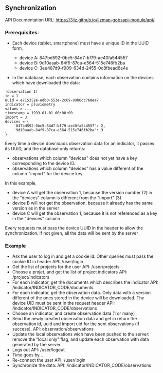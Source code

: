 
## Synchronization

API Documentation URL: https://3liz.github.io/lizmap-gobsapi-module/api/

### Prerequisites:

* Each device (tablet, smartphone) must have a unique ID in the UUID form,

    - device A: 847bd592-0bc5-84d7-bf79-ae40fa544557
    - device B: 9d10aaab-84f9-87ca-e564-515e746fb2ba
    - device C: 3ee487d9-f909-634d-2455-0c8fbead6e4e

* In the database, each observation contains information on the devices which have downloaded the data:

```
[observation 1]
id = 1
uuid = e715352e-edb0-553e-2c69-09b6dc768ea7
indicator = pluviometry
values = ...
timestamp = 1999-01-01 00:00:00
import = 3
devices = {
    '847bd592-0bc5-84d7-bf79-ae40fa544557': 2,
    '9d10aaab-84f9-87ca-e564-515e746fb2ba': 3
}
```

Every time a device downloads observation data for an indicator, it passes its UUID, and the database only returns:

* observations which column "devices" does not yet have a key corresponding to the device ID.
* observations which column "devices" has a value different of the column "import" for the device key.

In this example,

* device A will get the observation 1, because the version number (2) in the "devices" column is different from the "import" (3)
* device B will not get the observation, because it already has the same version as in the server
* device C will get the observation 1, because it is not referenced as a key in the "devices" column

Every requests must pass the device UUID in the header to allow the synchronization. If not given, all the data will be sent by the server

### Example


* Ask the user to log in and get a cookie id. Other queries must pass the cookie ID in header
API: /user/login
* Get the list of projects for the user
API: /user/projects
* Choose a projet, and get the list of project indicators
API: /project/indicators
* For each indicator, get the documents which describes the indicator
API: /indicator/INDICATOR_CODE/documents
* For each indicator, get the observation data. Only data with a version different of the ones stored in the device will be downloaded. The device UID must be sent in the request header
API: /indicator/INDICATOR_CODE/observations
* Choose an indicator, and create observation data (1 or many)
* Send the newly created observation data and get in return the observation id, uuid and import uid for the sent observations (if success).
API: observation/observations
* Update the local observations wich have been pushed to the server: remove the "local only" flag, and update each observation with data generated by the server
* Logs out
API: /user/logout
* Time goes by...
* Re-connect the user
API: /user/login
* Synchronize the data:
API: /indicator/INDICATOR_CODE/observations
